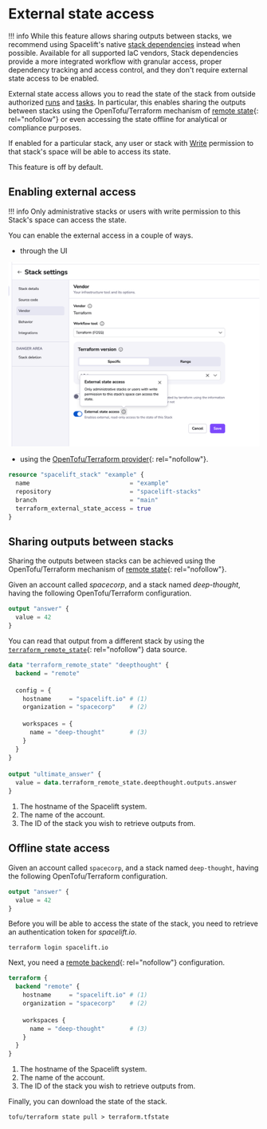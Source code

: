 # External state access

!!! info
    While this feature allows sharing outputs between stacks, we recommend using Spacelift's native [stack dependencies](../../concepts/configuration/stack-dependencies.md) instead when possible. Available for all supported IaC vendors, Stack dependencies provide a more integrated workflow with granular access, proper dependency tracking and access control, and they don't require external state access to be enabled.

External state access allows you to read the state of the stack from outside authorized [runs](../../concepts/run/README.md) and [tasks](../../concepts/run/task.md). In particular, this enables sharing the outputs between stacks using the OpenTofu/Terraform mechanism of [remote state](https://opentofu.org/docs/language/state/remote-state-data/){: rel="nofollow"} or even accessing the state offline for analytical or compliance purposes.

If enabled for a particular stack, any user or stack with [Write](../../concepts/spaces/access-control.md) permission to that stack's space will be able to access its state.

This feature is off by default.

## Enabling external access

!!! info
    Only administrative stacks or users with write permission to this Stack's space can access the state.

You can enable the external access in a couple of ways.

- through the UI

![](../../assets/screenshots/stack/settings/stack-vendor_external-state-access.png)

- using the [OpenTofu/Terraform provider](https://search.opentofu.org/provider/spacelift-io/spacelift/latest){: rel="nofollow"}.

```terraform
resource "spacelift_stack" "example" {
  name                            = "example"
  repository                      = "spacelift-stacks"
  branch                          = "main"
  terraform_external_state_access = true
}
```

## Sharing outputs between stacks

Sharing the outputs between stacks can be achieved using the OpenTofu/Terraform mechanism of [remote state](https://www.terraform.io/docs/providers/terraform/d/remote_state.html){: rel="nofollow"}.

Given an account called _spacecorp_, and a stack named _deep-thought_, having the following OpenTofu/Terraform configuration.

```terraform
output "answer" {
  value = 42
}
```

You can read that output from a different stack by using the [`terraform_remote_state`](https://opentofu.org/docs/language/state/remote-state-data/){: rel="nofollow"} data source.

```terraform
data "terraform_remote_state" "deepthought" {
  backend = "remote"

  config = {
    hostname     = "spacelift.io" # (1)
    organization = "spacecorp"    # (2)

    workspaces = {
      name = "deep-thought"       # (3)
    }
  }
}

output "ultimate_answer" {
  value = data.terraform_remote_state.deepthought.outputs.answer
}
```

1. The hostname of the Spacelift system.
2. The name of the account.
3. The ID of the stack you wish to retrieve outputs from.

## Offline state access

Given an account called `spacecorp`, and a stack named `deep-thought`, having the following OpenTofu/Terraform configuration.

```terraform
output "answer" {
  value = 42
}
```

Before you will be able to access the state of the stack, you need to retrieve an authentication token for _spacelift.io_.

```shell
terraform login spacelift.io
```

Next, you need a [remote backend](https://opentofu.org/docs/language/settings/backends/remote/){: rel="nofollow"} configuration.

```terraform
terraform {
  backend "remote" {
    hostname     = "spacelift.io" # (1)
    organization = "spacecorp"    # (2)

    workspaces {
      name = "deep-thought"       # (3)
    }
  }
}

```

1. The hostname of the Spacelift system.
2. The name of the account.
3. The ID of the stack you wish to retrieve outputs from.

Finally, you can download the state of the stack.

```shell
tofu/terraform state pull > terraform.tfstate
```
